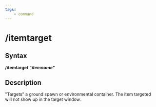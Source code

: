 ```yaml
---
tags:
    - command
---
```

# /itemtarget

## Syntax

**/itemtarget "**_**itemname**_**"**

## Description

"Targets" a ground spawn or environmental container. The item targeted will not show up in the target window.

